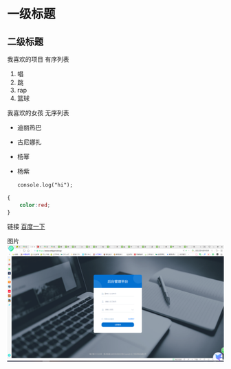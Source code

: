 # 一级标题

## 二级标题

我喜欢的项目 有序列表

1. 唱
2. 跳
3. rap
4. 篮球

我喜欢的女孩 无序列表

- 迪丽热巴
- 古尼娜扎
- 杨幂
- 杨紫


      console.log("hi");

```css
{
    color:red;
}
```

链接
[百度一下](www.baidu.com)

图片
![这是一张图片啊](1.png)